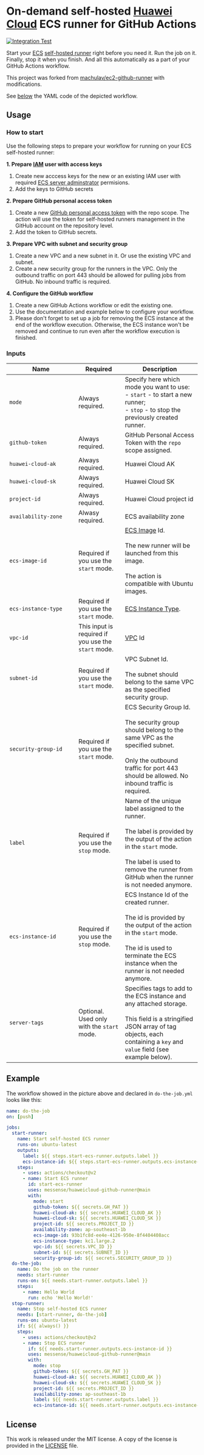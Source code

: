 # On-demand self-hosted [Huawei Cloud](https://www.huaweicloud.com/) ECS runner for GitHub Actions

[![Integration Test](https://github.com/messense/huaweicloud-github-runner/actions/workflows/test.yml/badge.svg)](https://github.com/messense/huaweicloud-github-runner/actions/workflows/test.yml)

Start your [ECS](https://www.huaweicloud.com/product/ecs.html) [self-hosted runner](https://docs.github.com/en/free-pro-team@latest/actions/hosting-your-own-runners) right before you need it.
Run the job on it.
Finally, stop it when you finish.
And all this automatically as a part of your GitHub Actions workflow.

This project was forked from [machulav/ec2-github-runner](https://github.com/machulav/ec2-github-runner) with modifications.

See [below](#example) the YAML code of the depicted workflow. 

## Usage

### How to start

Use the following steps to prepare your workflow for running on your ECS self-hosted runner:

**1. Prepare [IAM](https://console.huaweicloud.com/iam) user with access keys**

1. Create new acccess keys for the new or an existing IAM user with required [ECS server adminstrator](https://support.huaweicloud.com/productdesc-ecs/ecs_01_0059.html#section5) permisions.
2. Add the keys to GitHub secrets

**2. Prepare GitHub personal access token**

1. Create a new [GitHub personal access token](https://github.com/settings/tokens) with the repo scope. The action will use the token for self-hosted runners management in the GitHub account on the repository level.
2. Add the token to GitHub secrets.

**3. Prepare VPC with subnet and security group**

1. Create a new VPC and a new subnet in it. Or use the existing VPC and subnet.
2. Create a new security group for the runners in the VPC.
   Only the outbound traffic on port 443 should be allowed for pulling jobs from GitHub.
   No inbound traffic is required.

**4. Configure the GitHub workflow**

1. Create a new GitHub Actions workflow or edit the existing one.
2. Use the documentation and example below to configure your workflow.
3. Please don't forget to set up a job for removing the ECS instance at the end of the workflow execution.
   Otherwise, the ECS instance won't be removed and continue to run even after the workflow execution is finished.

### Inputs

| &nbsp;&nbsp;&nbsp;&nbsp;&nbsp;&nbsp;&nbsp;&nbsp;&nbsp;&nbsp;&nbsp;&nbsp;&nbsp;&nbsp;Name&nbsp;&nbsp;&nbsp;&nbsp;&nbsp;&nbsp;&nbsp;&nbsp;&nbsp;&nbsp;&nbsp;&nbsp;&nbsp;&nbsp; | Required                                            | Description                                                                                                                                                                                                                         |
| ---------------------------------------------------------------------------------------------------------------------------------------------------------------------------- | --------------------------------------------------- | ----------------------------------------------------------------------------------------------------------------------------------------------------------------------------------------------------------------------------------- |
| `mode`                                                                                                                                                                       | Always required.                                    | Specify here which mode you want to use: <br> - `start` - to start a new runner; <br> - `stop` - to stop the previously created runner.                                                                                             |
| `github-token`                                                                                                                                                               | Always required.                                    | GitHub Personal Access Token with the `repo` scope assigned.                                                                                                                                                                        |
| `huawei-cloud-ak`                                                                                                                                                            | Always required.                                    | Huawei Cloud AK                                                                                                                                                                                                                     |
| `huawei-cloud-sk`                                                                                                                                                            | Always required.                                    | Huawei Cloud SK                                                                                                                                                                                                                     |
| `project-id`                                                                                                                                                                 | Always required.                                    | Huawei Cloud project id                                                                                                                                                                                                             |
| `availability-zone`                                                                                                                                                          | Alwasy required.                                    | ECS availability zone                                                                                                                                                                                                               |
| `ecs-image-id`                                                                                                                                                               | Required if you use the `start` mode.               | [ECS Image](https://www.huaweicloud.com/product/ims.html) Id. <br><br> The new runner will be launched from this image. <br><br> The action is compatible with Ubuntu images.                                                       |
| `ecs-instance-type`                                                                                                                                                          | Required if you use the `start` mode.               | [ECS Instance Type](https://www.huaweicloud.com/product/ecs/instance-types.html).                                                                                                                                                   |
| `vpc-id`                                                                                                                                                                     | This input is required if you use the `start` mode. | [VPC](https://www.huaweicloud.com/product/vpc.html) Id                                                                                                                                                                              |
| `subnet-id`                                                                                                                                                                  | Required if you use the `start` mode.               | VPC Subnet Id. <br><br> The subnet should belong to the same VPC as the specified security group.                                                                                                                                   |
| `security-group-id`                                                                                                                                                          | Required if you use the `start` mode.               | ECS Security Group Id. <br><br> The security group should belong to the same VPC as the specified subnet. <br><br> Only the outbound traffic for port 443 should be allowed. No inbound traffic is required.                        |
| `label`                                                                                                                                                                      | Required if you use the `stop` mode.                | Name of the unique label assigned to the runner. <br><br> The label is provided by the output of the action in the `start` mode. <br><br> The label is used to remove the runner from GitHub when the runner is not needed anymore. |
| `ecs-instance-id`                                                                                                                                                            | Required if you use the `stop` mode.                | ECS Instance Id of the created runner. <br><br> The id is provided by the output of the action in the `start` mode. <br><br> The id is used to terminate the ECS instance when the runner is not needed anymore.                    |
| `server-tags`                                                                                                                                                                | Optional. Used only with the `start` mode.          | Specifies tags to add to the ECS instance and any attached storage. <br><br> This field is a stringified JSON array of tag objects, each containing a `key` and `value` field (see example below).                                  |

## Example

The workflow showed in the picture above and declared in `do-the-job.yml` looks like this:

```yaml
name: do-the-job
on: [push]

jobs:
  start-runner:
    name: Start self-hosted ECS runner
    runs-on: ubuntu-latest
    outputs:
      label: ${{ steps.start-ecs-runner.outputs.label }}
      ecs-instance-id: ${{ steps.start-ecs-runner.outputs.ecs-instance-id }}
    steps:
      - uses: actions/checkout@v2
      - name: Start ECS runner
        id: start-ecs-runner
        uses: messense/huaweicloud-github-runner@main
        with:
          mode: start
          github-token: ${{ secrets.GH_PAT }}
          huawei-cloud-ak: ${{ secrets.HUAWEI_CLOUD_AK }}
          huawei-cloud-sk: ${{ secrets.HUAWEI_CLOUD_SK }}
          project-id: ${{ secrets.PROJECT_ID }}
          availability-zone: ap-southeast-1b
          ecs-image-id: 93b1fc8d-ee4e-4126-950e-8f4404408acc
          ecs-instance-type: kc1.large.2
          vpc-id: ${{ secrets.VPC_ID }}
          subnet-id: ${{ secrets.SUBNET_ID }}
          security-group-id: ${{ secrets.SECURITY_GROUP_ID }}
  do-the-job:
    name: Do the job on the runner
    needs: start-runner
    runs-on: ${{ needs.start-runner.outputs.label }}
    steps:
      - name: Hello World
        run: echo 'Hello World!'
  stop-runner:
    name: Stop self-hosted ECS runner
    needs: [start-runner, do-the-job]
    runs-on: ubuntu-latest
    if: ${{ always() }}
    steps:
      - uses: actions/checkout@v2
      - name: Stop ECS runner
        if: ${{ needs.start-runner.outputs.ecs-instance-id }}
        uses: messense/huaweicloud-github-runner@main
        with:
          mode: stop
          github-token: ${{ secrets.GH_PAT }}
          huawei-cloud-ak: ${{ secrets.HUAWEI_CLOUD_AK }}
          huawei-cloud-sk: ${{ secrets.HUAWEI_CLOUD_SK }}
          project-id: ${{ secrets.PROJECT_ID }}
          availability-zone: ap-southeast-1b
          label: ${{ needs.start-runner.outputs.label }}
          ecs-instance-id: ${{ needs.start-runner.outputs.ecs-instance-id }}
```

## License

This work is released under the MIT license. A copy of the license is provided in the [LICENSE](./LICENSE) file.
